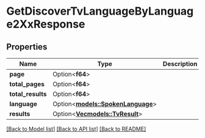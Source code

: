 # GetDiscoverTvLanguageByLanguage2XxResponse

## Properties

Name | Type | Description | Notes
------------ | ------------- | ------------- | -------------
**page** | Option<**f64**> |  | [optional]
**total_pages** | Option<**f64**> |  | [optional]
**total_results** | Option<**f64**> |  | [optional]
**language** | Option<[**models::SpokenLanguage**](SpokenLanguage.md)> |  | [optional]
**results** | Option<[**Vec<models::TvResult>**](TvResult.md)> |  | [optional]

[[Back to Model list]](../README.md#documentation-for-models) [[Back to API list]](../README.md#documentation-for-api-endpoints) [[Back to README]](../README.md)


